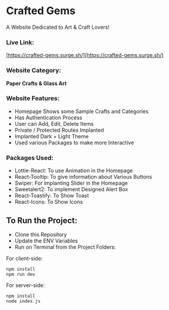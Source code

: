 # Crafted Gems

A Website Dedicated to Art & Craft Lovers!

### Live Link:

[https://crafted-gems.surge.sh/](https://crafted-gems.surge.sh/)

### Website Category:

**Paper Crafts & Glass Art**

### Website Features:

- Homepage Shows some Sample Crafts and Categories
- Has Authentication Process
- User can Add, Edit, Delete Items
- Private / Protected Routes Implanted
- Implanted Dark + Light Theme
- Used various Packages to make more Interactive

### Packages Used:

- Lottie-React: To use Animation in the Homepage
- React-Tooltip: To give information about Various Buttons
- Swiper: For implanting Slider in the Homepage
- Sweetalert2: To implement Designed Alert Box
- React-Toastify: To Show Toast
- React-Icons: To Show Icons

## To Run the Project:
- Clone this Repository
- Update the ENV Variables
- Run on Terminal from the Project Folders:

For client-side:
```
npm install
npm run dev
```
For server-side:
```
npm install
node index.js
```
